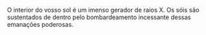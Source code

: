 ﻿O interior do vosso sol é um imenso gerador de raios X. Os sóis são sustentados de dentro pelo bombardeamento incessante dessas emanações poderosas.